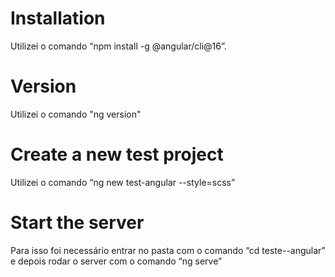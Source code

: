 # Installation

Utilizei o comando “npm install -g @angular/cli@16”.

# Version

Utilizei o comando "ng version"

# Create a new test project

Utilizei o comando “ng new test-angular --style=scss”

# Start the server

Para isso foi necessário entrar no pasta com o comando “cd teste--angular” e depois rodar o server com o comando “ng serve”
